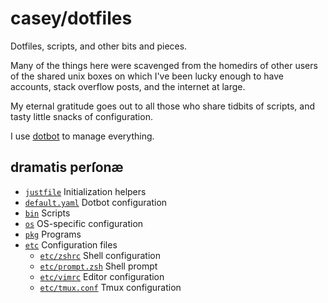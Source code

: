 casey/dotfiles
==============

Dotfiles, scripts, and other bits and pieces.

Many of the things here were scavenged from the homedirs of other users of the
shared unix boxes on which I've been lucky enough to have accounts, stack
overflow posts, and the internet at large.

My eternal gratitude goes out to all those who share tidbits of scripts, and
tasty little snacks of configuration.

I use [dotbot](https://github.com/anishathalye/dotbot) to manage everything.

dramatis perſonæ
----------------

- [`justfile`](justfile) Initialization helpers
- [`default.yaml`](default.yaml) Dotbot configuration
- [`bin`](bin) Scripts
- [`os`](os) OS-specific configuration
- [`pkg`](pkg) Programs
- [`etc`](etc) Configuration files
  - [`etc/zshrc`](etc/zshrc) Shell configuration
  - [`etc/prompt.zsh`](etc/prompt.zsh) Shell prompt
  - [`etc/vimrc`](etc/vimrc) Editor configuration
  - [`etc/tmux.conf`](etc/tmux.conf) Tmux configuration
